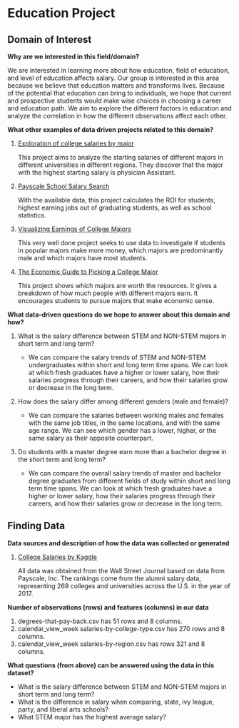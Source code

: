 # Education Project


## Domain of Interest
**Why are we interested in this field/domain?**

We are interested in learning more about how education, field of education, and level of education affects salary. Our group is interested in this area because we believe that education matters and transforms lives. Because of the potential that education can bring to individuals, we hope that current and prospective students would make wise choices in choosing a career and education path. We aim to explore the different factors in education and analyze the correlation in how the different observations affect each other.


**What other examples of data driven projects related to this domain?**

1. [Exploration of college salaries by major](https://www.kaggle.com/cdelany7/exploration-of-college-salaries-by-major)

    This project aims to analyze the starting salaries of different majors in different universities in different regions. They discover that the major with the highest starting salary is physician Assistant.
2. [Payscale School Salary Search](https://www.payscale.com/research/US/School)

    With the available data, this project calculates the ROI for students, highest earning jobs out of graduating students, as well as school statistics.
3. [Visualizing Earnings of College Majors](https://mumid.github.io/VisualizingEarningsCollegeMajors/)

    This very well done project seeks to use data to investigate if students in popular majors make more money, which majors are predominantly male and which majors have most students.
4. [The Economic Guide to Picking a College Major](https://fivethirtyeight.com/features/the-economic-guide-to-picking-a-college-major/)

    This project shows which majors are worth the resources. It gives a breakdown of how much people with different majors earn. It encourages students to pursue majors that make economic sense.

**What data-driven questions do we hope to answer about this domain and how?**
1. What is the salary difference between STEM and NON-STEM majors in short term and long term?
    - We can compare the salary trends of STEM and NON-STEM undergraduates within short and long term time spans. We can look at which fresh graduates have a higher or lower salary, how their salaries progress through their careers, and how their salaries grow or decrease in the long term.

2. How does the salary differ among different genders (male and female)?
    - We can compare the salaries between working males and females with the same job titles, in the same locations, and with the same age range. We can see which gender has a lower, higher, or the same salary as their opposite counterpart. 

3. Do students with a master degree earn more than a bachelor degree in the short term and long term?
    - We can compare the overall salary trends of master and bachelor degree graduates from different fields of study within short and long term time spans. We can look at which fresh graduates have a higher or lower salary, how their salaries progress through their careers, and how their salaries grow or decrease in the long term.


## Finding Data
**Data sources and description of how the data was collected or generated**
1. [College Salaries by Kaggle](https://www.kaggle.com/wsj/college-salaries)

    All data was obtained from the Wall Street Journal based on data from Payscale, Inc. The rankings come from the alumni salary data, representing 269 colleges and universities across the U.S. in the year of 2017.

**Number of observations (rows) and features (columns) in our data**

1. degrees-that-pay-back.csv has 51 rows and 8 columns.
2. calendar_view_week salaries-by-college-type.csv has 270 rows and 8 columns.
3. calendar_view_week salaries-by-region.csv has rows 321 and 8 columns.

**What questions (from above) can be answered using the data in this dataset?**

* What is the salary difference between STEM and NON-STEM majors in short term and long term?
* What is the difference in salary when comparing, state, ivy league, party, and liberal arts schools?
* What STEM major has the highest average salary?
